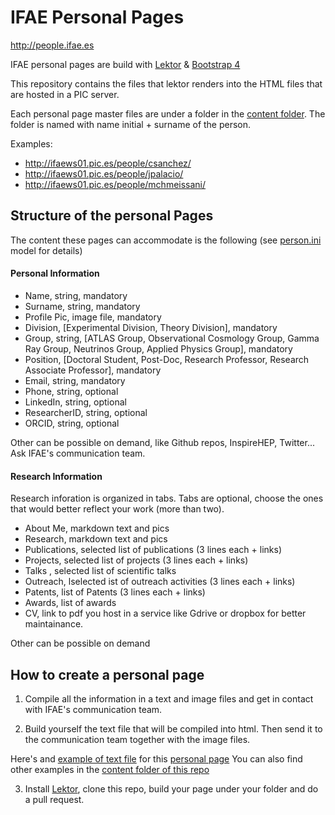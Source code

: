 # IFAE Personal Pages

http://people.ifae.es

IFAE personal pages are build with [Lektor](https://www.getlektor.com/) & [Bootstrap 4](http://getbootstrap.com/)

This repository contains the files that lektor renders into the HTML files that are hosted in a PIC server.

Each personal page master files are under a folder in the [content folder](https://github.com/IFAE/people/tree/master/content). The folder is named with name initial + surname of the person.

Examples:

- http://ifaews01.pic.es/people/csanchez/
- http://ifaews01.pic.es/people/jpalacio/
- http://ifaews01.pic.es/people/mchmeissani/

## Structure of the personal Pages
The content these pages can accommodate is the following (see [person.ini](https://github.com/IFAE/people/blob/master/models/person.ini) model for details)

#### Personal Information
- Name, string, mandatory
- Surname, string, mandatory
- Profile Pic, image file, mandatory
- Division, [Experimental Division, Theory Division], mandatory
- Group, string, [ATLAS Group, Observational Cosmology Group, Gamma Ray Group, Neutrinos Group, Applied Physics Group], mandatory
- Position, [Doctoral Student, Post-Doc, Research Professor, Research Associate Professor], mandatory
- Email, string, mandatory
- Phone, string, optional
- LinkedIn, string, optional
- ResearcherID, string, optional
- ORCID, string, optional

Other can be possible on demand, like Github repos, InspireHEP, Twitter... Ask IFAE's communication team.

#### Research Information
Research inforation is organized in tabs. Tabs are optional, choose the ones that would better reflect your work (more than two).

- About Me, markdown text and pics
- Research, markdown text and pics
- Publications, selected list of publications (3 lines each + links)
- Projects, selected list of projects (3 lines each + links)
- Talks , selected list of scientific talks
- Outreach, lselected ist of outreach activities (3 lines each + links)
- Patents, list of Patents (3 lines each + links)
- Awards, list of awards
- CV, link to pdf you host in a service like Gdrive or dropbox for better maintainance.

Other can be possible on demand

## How to create a personal page

1. Compile all the information in a text and image files and get in contact with IFAE's communication team.

2. Build yourself the text file that will be compiled into html. Then send it to the communication team together with the image files.

Here's and [example of text file](https://github.com/IFAE/people/blob/master/content/csanchez/contents.lr) for this [personal page](http://ifaews01.pic.es/people/csanchez/)
You can also find other examples in the [content folder of this repo](https://github.com/IFAE/people/tree/master/content)

3. Install [Lektor](https://www.getlektor.com/), clone this repo, build your page under your folder and do a pull request.